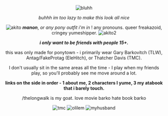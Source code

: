 <div align="center">

![bluhh](https://media1.tenor.com/m/x5Wyg25v5-QAAAAC/gary-barkovitch-the-long-walk.gif)

*buhhh im too lazy to make this look all nice*


![akito](https://64.media.tumblr.com/7687dad1f4921f442ab7e72deeed3bf1/99fc28d28dcb3893-35/s75x75_c1/f92b7762564b9061c2fca292d3aa36e0158f5b2a.gifv) ***manon***, *or any pony outfit i'm in* ! any pronouns. queer freakazoid, cringey yumeshipper. ![akito2](https://64.media.tumblr.com/e8819606f069076712194e38ad6d48fd/99fc28d28dcb3893-f4/s75x75_c1/059bc9f808e35dc9e5eb9da3ac57264037fd3c00.gifv)

***i only want to be friends with people 15+.***

this was only made for ponytown - i primarily wear Gary Barkovitch (TLW), Antag/FakeProtag (EleHitch), or Thatcher Davis (TMC).

I don't usually sit in the same areas all the time - I play when my friends play, so you'll probably see me move around a lot.

**links on the side in order - 1 about me, 2 characters I yume, 3 my atabook that i barely touch.**

/theIongwalk is my goat. love movie barko hate book barko

![tmc](https://64.media.tumblr.com/523d99daadf7bdf0d28d2d0d1f7bbe25/e3e464b613671e9c-6e/s100x200/4e042ac39571ef45b53fc0ea6c1b68509a86730e.gifv) ![olilem](https://files.catbox.moe/emrsfy.png) ![myhusband](https://64.media.tumblr.com/1e8214eab0ad9560e462be5e905de6d3/adc840f49e388daf-4c/s250x400/48bab7df8fcd73dc47b36ca339fb4dc404ff6dd2.pnj)
